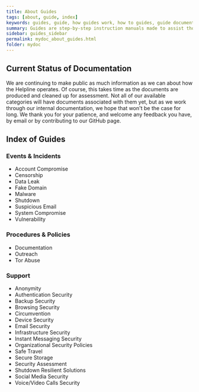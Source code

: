 ```yaml
---
title: About Guides
tags: [about, guide, index]
keywords: guides, guide, how guides work, how to guides, guide documentation, index of guides, index guides, understand guides, all guides, list of guides, list guides, about guides, guide categories
summary: Guides are step-by-step instruction manuals made to assist those that contact the Helpline move through the set up of a piece of software, hardware, process or policy. 
sidebar: guides_sidebar
permalink: mydoc_about_guides.html
folder: mydoc
---
```


## Current Status of Documentation

We are continuing to make public as much information as we can about how the Helpline operates. Of course, this takes time as the documents are produced and cleaned up for assessment. Not all of our available categories will have documents associated with them yet, but as we work through our internal documentation, we hope that won't be the case for long. We thank you for your patience, and welcome any feedback you have, by email or by contributing to our GitHub page.

## Index of Guides

### Events & Incidents
   * Account Compromise
   * Censorship 
   * Data Leak
   * Fake Domain
   * Malware
   * Shutdown
   * Suspicious Email
   * System Compromise
   * Vulnerability 

### Procedures & Policies
   * Documentation
   * Outreach
   * Tor Abuse

### Support
   * Anonymity
   * Authentication Security
   * Backup Security
   * Browsing Security
   * Circumvention
   * Device Security
   * Email Security
   * Infrastructure Security
   * Instant Messaging Security
   * Organizational Security Policies
   * Safe Travel
   * Secure Storage
   * Security Assessment
   * Shutdown Resilient Solutions
   * Social Media Security
   * Voice/Video Calls Security

